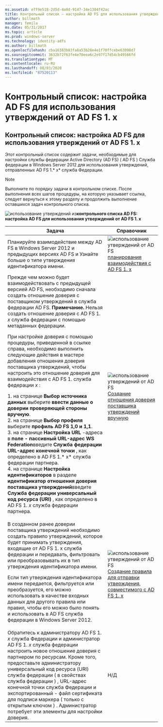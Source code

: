 ```yaml
---
ms.assetid: e7f9e518-2d5d-4a0d-9147-34e1304f42ac
title: Контрольный список — настройка AD FS для использования утверждений от AD FS 1. x
author: billmath
manager: femila
ms.date: 05/31/2017
ms.topic: article
ms.prod: windows-server
ms.technology: identity-adfs
ms.author: billmath
ms.openlocfilehash: cba16383b83fa8a53b28e4e1f70ffcebe63098d7
ms.sourcegitcommit: 3632b72f63fe4e70eea6c2e97f17d54cb49566fd
ms.translationtype: MT
ms.contentlocale: ru-RU
ms.lasthandoff: 08/03/2020
ms.locfileid: "87520113"
---
```

# <a name="checklist-configuring-ad-fs--to-consume-claims-from-ad-fs-1x"></a>Контрольный список: настройка AD FS для использования утверждений от AD FS 1. x


## <a name="checklist-configuring-ad-fs-to-consume-claims-from-adfs1x"></a>Контрольный список: настройка AD FS для использования утверждений от AD FS 1. x
Этот контрольный список содержит задачи, необходимые для настройки службы федерации Active Directory (AD FS) \( AD FS \) Служба федерации в Windows Server 2012 для использования утверждений, отправленных AD FS 1.* x* служба Федерации.

> [!NOTE]
> Выполните по порядку задачи в контрольном списке. После выполнения всех шагов процедуры, на которую указывает ссылка, следует вернуться к этому разделу и продолжить выполнение оставшихся задач контрольного списка.

![использование утверждений из](media/2b05dce3-938f-4168-9b8f-1f4398cbdb9b.gif)**контрольного списка AD FS: настройка AD FS для использования утверждений от AD FS 1. x**

|Задача|Справочник|
|--------|-------------|
|Планируйте взаимодействие между AD FS в Windows Server 2012 и предыдущих версиях AD FS и Узнайте больше о типе утверждения идентификатора имени.|![использование утверждений от AD FS](media/faa393df-4856-4431-9eda-4f4e5be72a90.gif)[планирования взаимодействия с AD FS 1. x](/previous-versions/windows/it-pro/windows-server-2012-R2-and-2012/ff678040(v=ws.11))|
| Прежде чем можно будет взаимодействовать с предыдущей версией AD FS, необходимо сначала создать отношение доверия с поставщиком утверждений в служба федерации AD FS. **Примечание.** Нельзя создать отношение доверия с AD FS 1. *x* служба федерации с помощью метаданных федерации.<p>При настройке доверия с помощью процедуры, приведенной в ссылке справа, необходимо выполнить следующие действия в мастере добавления отношения доверия поставщика утверждений, чтобы настроить это отношение доверия для взаимодействия с AD FS 1. служба федерации *x* :<p>1. на странице **Выбор источника данных** выберите **ввести данные о доверии проверяющей стороны вручную**.<br />2. на странице **Выбор профиля** выберите **профиль AD FS 1,0 и 1,1**.<br />3. на странице **Настройка URL** -адреса в **поле \- пассивный URL-адрес WS Federation**введите **Служба федерации URL-адрес конечной точки** , как определено в AD FS 1.* x* служба федерации партнера.<br />4. на странице **Настройка идентификаторов** в разделе **идентификатор отношения доверия поставщика утверждений**введите **Служба федерации универсальный код ресурса (URI)** , как определено в AD FS 1. *x* служба федерации партнера.|![использование утверждений от AD FS](media/faa393df-4856-4431-9eda-4f4e5be72a90.gif)[Создание отношения доверия поставщика утверждений вручную](../../ad-fs/operations/Create-a-Claims-Provider-Trust.md)|
| В созданном ранее доверии поставщика утверждений необходимо создать правило утверждений, которое будет принимать утверждения, входящие от AD FS 1. x служба федерации и передавать, фильтровать или преобразовывать их в тип утверждения идентификатора имени.<p>Если тип утверждения идентификатора имени передается, фильтруется или преобразуется, его можно использовать в качестве входных данных для другого правила или правил, чтобы его можно было понять и использовать в AD FS служба федерации в Windows Server 2012.|![использование утверждений от AD FS](media/faa393df-4856-4431-9eda-4f4e5be72a90.gif)[Создание правила для отправки утверждения, совместимого с AD FS 1. x](../../ad-fs/operations/Create-a-Rule-to-Send-an-AD-FS-1x-Compatible-Claim.md)|
| Обратитесь к администратору AD FS 1. *x* служба Федерации и администратор AD FS 1. *x* служба федерации настроить новое отношение доверия с партнером по ресурсам. Кроме того, предоставьте администратору универсальный код ресурса (URI) служба федерации \( в свойствах служба федерации \) , URL-адрес конечной точки служба Федерации и экспортированный \- файл сертификата для подписи маркера \( только с открытым ключом \) . Администратор потребует эти элементы для настройки доверия.|Н\/Д|
